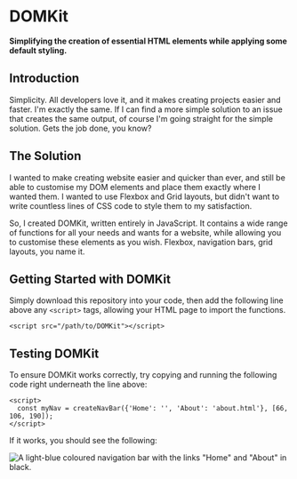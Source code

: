 # DOMKit
**Simplifying the creation of essential HTML elements while applying some default styling.**

## Introduction
Simplicity. All developers love it, and it makes creating projects easier and faster. I'm exactly the same. If I can find a more simple solution to an issue that creates the same output, of course I'm going straight for the simple solution. Gets the job done, you know?

## The Solution
I wanted to make creating website easier and quicker than ever, and still be able to customise my DOM elements and place them exactly where I wanted them. I wanted to use Flexbox and Grid layouts, but didn't want to write countless lines of CSS code to style them to my satisfaction.

So, I created DOMKit, written entirely in JavaScript. It contains a wide range of functions for all your needs and wants for a website, while allowing you to customise these elements as you wish. Flexbox, navigation bars, grid layouts, you name it.

## Getting Started with DOMKit
Simply download this repository into your code, then add the following line above any `<script>` tags, allowing your HTML page to import the functions.

```
<script src="/path/to/DOMKit"></script>
```

## Testing DOMKit
To ensure DOMKit works correctly, try copying and running the following code right underneath the line above:

```
<script>
  const myNav = createNavBar({'Home': '', 'About': 'about.html'}, [66, 106, 190]);
</script>
```

If it works, you should see the following:

![A light-blue coloured navigation bar with the links "Home" and "About" in black.](Isolated.png "DOMKit Test - Navigation Bar")
